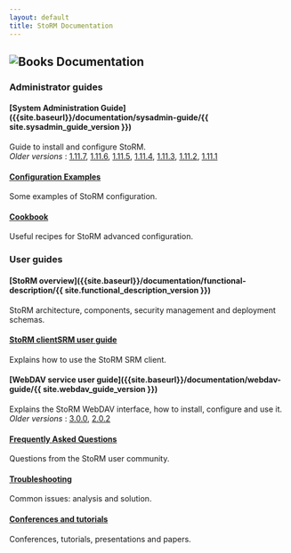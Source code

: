 ```yaml
---
layout: default
title: StoRM Documentation
---
```


## ![Books]({{site.baseurl}}/assets/images/books.png) Documentation

### Administrator guides

#### [System Administration Guide]({{site.baseurl}}/documentation/sysadmin-guide/{{ site.sysadmin_guide_version }})

Guide to install and configure StoRM.
<br/>_Older versions_ : [1.11.7][sysadmin-1.11.7], [1.11.6][sysadmin-1.11.6], [1.11.5][sysadmin-1.11.5], [1.11.4][sysadmin-1.11.4], [1.11.3][sysadmin-1.11.3], [1.11.2][sysadmin-1.11.2], [1.11.1][sysadmin-1.11.1]

#### [Configuration Examples]({{site.baseurl}}/documentation/examples/)

Some examples of StoRM configuration.

#### [Cookbook]({{site.baseurl}}/documentation/cookbook)

Useful recipes for StoRM advanced configuration.

### User guides

#### [StoRM overview]({{site.baseurl}}/documentation/functional-description/{{ site.functional_description_version }})

StoRM architecture, components, security management and deployment schemas.

#### [StoRM clientSRM user guide]({{site.baseurl}}/documentation/clientsrm-guide/)

Explains how to use the StoRM SRM client.

#### [WebDAV service user guide]({{site.baseurl}}/documentation/webdav-guide/{{ site.webdav_guide_version }})

Explains the StoRM WebDAV interface, how to install, configure and use it.
<br/>_Older versions_ : [3.0.0][webdav-3.0.0], [2.0.2][webdav-2.0.2]

#### [Frequently Asked Questions]({{site.baseurl}}/documentation/faq)

Questions from the StoRM user community.

#### [Troubleshooting]({{site.baseurl}}/documentation/troubleshooting)

Common issues: analysis and solution.

#### [Conferences and tutorials]({{site.baseurl}}/documentation/tutorials-conferences-presentations)

Conferences, tutorials, presentations and papers.

[sysadmin-1.11.7]: {{site.baseurl}}/documentation/sysadmin-guide/1.11.7/
[sysadmin-1.11.6]: {{site.baseurl}}/documentation/sysadmin-guide/1.11.6/
[sysadmin-1.11.5]: {{site.baseurl}}/documentation/sysadmin-guide/1.11.5/
[sysadmin-1.11.4]: {{site.baseurl}}/documentation/sysadmin-guide/1.11.4/
[sysadmin-1.11.3]: {{site.baseurl}}/documentation/sysadmin-guide/1.11.3/
[sysadmin-1.11.2]: {{site.baseurl}}/documentation/sysadmin-guide/1.11.2/
[sysadmin-1.11.1]: {{site.baseurl}}/documentation/sysadmin-guide/1.11.1/
[webdav-3.0.1]: {{site.baseurl}}/documentation/webdav-guide/3.0.1/
[webdav-3.0.0]: {{site.baseurl}}/documentation/webdav-guide/3.0.0/
[webdav-2.0.2]: {{site.baseurl}}/documentation/webdav-guide/2.0.2/
